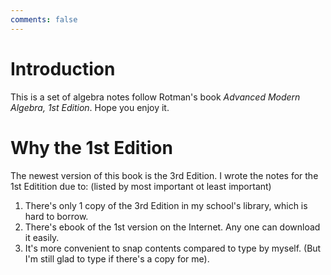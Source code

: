 ```yaml
---
comments: false
---
```


# Introduction

This is a set of algebra notes follow Rotman's book *Advanced Modern Algebra, 1st Edition*. Hope you enjoy it.

# Why the 1st Edition

The newest version of this book is the 3rd Edition. I wrote the notes for the 1st Editition due to: (listed by most important ot least important)

1. There's only 1 copy of the 3rd Edition in my school's library, which is hard to borrow.
2. There's ebook of the 1st version on the Internet. Any one can download it easily.
3. It's more convenient to snap contents compared to type by myself. (But I'm still glad to type if there's a copy for me).